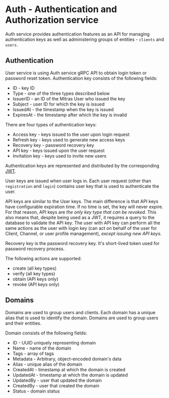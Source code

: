 # Auth - Authentication and Authorization service

Auth service provides authentication features as an API for managing authentication keys as well as administering groups of entities - `clients` and `users`.

## Authentication

User service is using Auth service gRPC API to obtain login token or password reset token. Authentication key consists of the following fields:

- ID - key ID
- Type - one of the three types described below
- IssuerID - an ID of the Mitras User who issued the key
- Subject - user ID for which the key is issued
- IssuedAt - the timestamp when the key is issued
- ExpiresAt - the timestamp after which the key is invalid

There are four types of authentication keys:

- Access key - keys issued to the user upon login request
- Refresh key - keys used to generate new access keys
- Recovery key - password recovery key
- API key - keys issued upon the user request
- Invitation key - keys used to invite new users

Authentication keys are represented and distributed by the corresponding [JWT](jwt.io).

User keys are issued when user logs in. Each user request (other than `registration` and `login`) contains user key that is used to authenticate the user.

API keys are similar to the User keys. The main difference is that API keys have configurable expiration time. If no time is set, the key will never expire. For that reason, API keys are _the only key type that can be revoked_. This also means that, despite being used as a JWT, it requires a query to the database to validate the API key. The user with API key can perform all the same actions as the user with login key (can act on behalf of the user for Client, Channel, or user profile management), _except issuing new API keys_.

Recovery key is the password recovery key. It's short-lived token used for password recovery process.

The following actions are supported:

- create (all key types)
- verify (all key types)
- obtain (API keys only)
- revoke (API keys only)

## Domains

Domains are used to group users and clients. Each domain has a unique alias that is used to identify the domain. Domains are used to group users and their entities.

Domain consists of the following fields:

- ID - UUID uniquely representing domain
- Name - name of the domain
- Tags - array of tags
- Metadata - Arbitrary, object-encoded domain's data
- Alias - unique alias of the domain
- CreatedAt - timestamp at which the domain is created
- UpdatedAt - timestamp at which the domain is updated
- UpdatedBy - user that updated the domain
- CreatedBy - user that created the domain
- Status - domain status
